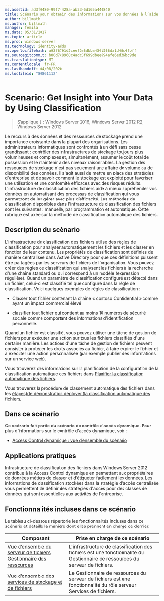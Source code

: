 ```yaml
---
ms.assetid: ad3f0480-99f7-428a-ab33-6d165a440840
title: Scénario pour obtenir des informations sur vos données à l’aide de la classification
author: billmath
ms.author: billmath
manager: femila
ms.date: 05/31/2017
ms.topic: article
ms.prod: windows-server
ms.technology: identity-adds
ms.openlocfilehash: a92f8791d5ceef3a8dbba4541588da1d48c4fbff
ms.sourcegitcommit: b00d7c8968c4adc8f699dbee694afe6ed36bc9de
ms.translationtype: MT
ms.contentlocale: fr-FR
ms.lasthandoff: 04/08/2020
ms.locfileid: "80861112"
---
```

# <a name="scenario-get-insight-into-your-data-by-using-classification"></a>Scenario: Get Insight into Your Data by Using Classification

>S’applique à : Windows Server 2016, Windows Server 2012 R2, Windows Server 2012

Le recours à des données et des ressources de stockage prend une importance croissante dans la plupart des organisations. Les administrateurs informatiques sont confrontés à un défi sans cesse grandissant : contrôler des infrastructures de stockage toujours plus volumineuses et complexes et, simultanément, assumer le coût total de possession et le maintenir à des niveaux raisonnables. La gestion des ressources de stockage n'est pas seulement une affaire de volume ou de disponibilité des données. Il s'agit aussi de mettre en place des stratégies d'entreprise et de savoir comment le stockage est exploité pour favoriser une utilisation et une conformité efficaces avec des risques réduits. L’infrastructure de classification des fichiers aide à mieux appréhender vos données en automatisant des processus de classification qui vous permettront de les gérer avec plus d’efficacité. Les méthodes de classification disponibles dans l'infrastructure de classification des fichiers sont les suivantes : manuelle, par programmation et automatique. Cette rubrique est axée sur la méthode de classification automatique des fichiers.  
  
## <a name="scenario-description"></a><a name="BKMK_OVER"></a>Description du scénario  
L'infrastructure de classification des fichiers utilise des règles de classification pour analyser automatiquement les fichiers et les classer en fonction de leur contenu. Les propriétés de classification sont définies de manière centralisée dans Active Directory pour que ces définitions puissent être partagées par les serveurs de fichiers de l'organisation. Vous pouvez créer des règles de classification qui analysent les fichiers à la recherche d'une chaîne standard ou qui correspond à un modèle (expression régulière). Quand un paramètre de classification configuré est détecté dans un fichier, celui-ci est classifié tel que configuré dans la règle de classification. Voici quelques exemples de règles de classification :  
  
-   Classer tout fichier contenant la chaîne « contoso Confidential » comme ayant un impact commercial élevé  
  
-   classifier tout fichier qui contient au moins 10 numéros de sécurité sociale comme comportant des informations d'identification personnelle.  
  
Quand un fichier est classifié, vous pouvez utiliser une tâche de gestion de fichiers pour exécuter une action sur tous les fichiers classifiés d'une certaine manière. Les actions d'une tâche de gestion de fichiers peuvent consister à protéger les droits associés au fichier, à faire expirer le fichier et à exécuter une action personnalisée (par exemple publier des informations sur un service web).  
  
Vous trouverez des informations sur la planification de la configuration de la classification automatique des fichiers dans [Planifier la classification automatique des fichiers](assetId:///e3c3bb4b-3034-42b7-b391-8ef5f5851955).  
  
Vous trouverez la procédure de classement automatique des fichiers dans les [étapes&#41;de démonstration déployer &#40;la classification automatique des fichiers](Deploy-Automatic-File-Classification--Demonstration-Steps-.md).  
  
## <a name="in-this-scenario"></a>Dans ce scénario  
Ce scénario fait partie du scénario de contrôle d'accès dynamique. Pour plus d'informations sur le contrôle d'accès dynamique, voir :  
  
-   [Access Control dynamique : vue d’ensemble du scénario](Dynamic-Access-Control--Scenario-Overview.md)  
  
## <a name="practical-applications"></a><a name="BKMK_APP"></a>Applications pratiques  
Infrastructure de classification des fichiers dans Windows Server 2012 contribue à la Access Control dynamique en permettant aux propriétaires de données métiers de classer et d’étiqueter facilement les données. Les informations de classification stockées dans la stratégie d'accès centralisée vous permettent de définir des stratégies d'accès pour des classes de données qui sont essentielles aux activités de l'entreprise.  
  
## <a name="features-included-in-this-scenario"></a><a name="BKMK_NEW"></a>Fonctionnalités incluses dans ce scénario  
Le tableau ci-dessous répertorie les fonctionnalités incluses dans ce scénario et détaille la manière dont elles prennent en charge ce dernier.  
  
|Composant|Prise en charge de ce scénario|  
|-----------|---------------------------------|  
|[Vue d’ensemble du serveur de fichiers Gestionnaire des ressources](https://technet.microsoft.com/library/hh831701.aspx)|L'infrastructure de classification des fichiers est une fonctionnalité du Gestionnaire de ressources du serveur de fichiers.|  
|[Vue d’ensemble des services de stockage et de fichiers](https://technet.microsoft.com/library/hh831487.aspx)|Le Gestionnaire de ressources du serveur de fichiers est une fonctionnalité du rôle serveur Services de fichiers.|  
  


